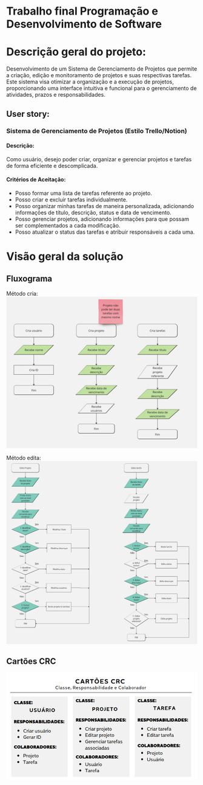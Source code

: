# Trabalho final Programação e Desenvolvimento de Software 

# Descrição geral do projeto:
Desenvolvimento de um Sistema de Gerenciamento de Projetos que permite a criação, edição e monitoramento de projetos e suas respectivas tarefas. Este sistema visa otimizar a organização e a execução de projetos, proporcionando uma interface intuitiva e funcional para o gerenciamento de atividades, prazos e responsabilidades.

## User story:
### Sistema de Gerenciamento de Projetos (Estilo Trello/Notion)
#### Descrição:
Como usuário, desejo poder criar, organizar e gerenciar projetos e
tarefas de forma eficiente e descomplicada.

#### Critérios de Aceitação:
- Posso formar uma lista de tarefas referente ao projeto.
- Posso criar e excluir tarefas individualmente.
- Posso organizar minhas tarefas de maneira personalizada, adicionando informações de título, descrição, status e data de vencimento.
- Posso gerenciar projetos, adicionando informações para que possam ser complementados a cada modificação.
- Posso atualizar o status das tarefas e atribuir responsáveis a cada uma.

# Visão geral da solução
## Fluxograma
Método cria:
![Fluxograma cria](metodoCria.jpg) 

Método edita:
![Fluxograma edita](metodoEdita.jpg)

## Cartões CRC
![CRC](cartoesCRC.png)
